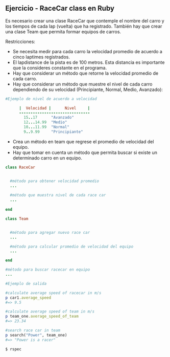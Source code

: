 ## Ejercicio - RaceCar class en Ruby

Es necesario crear una clase RaceCar que contemple el nombre del carro y los tiempos de cada lap (vuelta) que ha registrado. También hay que crear una clase Team que permita formar equipos de carros. 

Restricciones:

- Se necesita medir para cada carro la velocidad promedio de acuerdo a 
cinco laptimes registrados. 
- El lapdistance de la pista es de 100 metros. Esta 
distancia es importante que la consideres constante en el programa.
- Hay que considerar un método que retorne la velocidad promedio de cada carro.
- Hay que considerar un método que muestre el nivel de cada carro dependiendo de su velocidad (Principiante, Normal, Medio, Avanzado):

```ruby
#Ejemplo de nivel de acuerdo a velocidad

      |  Velocidad |      Nivel     |
      -------------------------------
        15..17 	    "Avanzado"
        12...14.99  "Medio"
        10...11.99  "Normal"
        9..9.99     "Principiante"

```

- Crea un método en team que regrese el promedio de velocidad del equipo.
- Hay que tomar en cuenta un método que permita buscar si existe un determinado carro en un equipo. 

```ruby
class RaceCar


  #método para obtener velocidad promedio
  ...
  
  #método que muestra nivel de cada race car
  ...
  
end

class Team 


  #método para agregar nuevo race car
  ...

  #método para calcular promedio de velocidad del equipo
  ...

end

#método para buscar racecar en equipo
...

```

```ruby
#Ejemplo de salida

#calculate average speed of racecar in m/s
p car1.average_speed
#=> 9.5 

#calculate average speed of team in m/s
p team_one.average_speed_of_team
#=> 23.34 

#search race car in team
p search("Power", team_one)
#=> "Power is a racer"

```

```ruby
$ rspec
```

